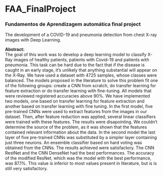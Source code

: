 # FAA_FinalProject
### Fundamentos de Aprendizagem automática final project
The development of a COVID-19 and pneumonia detection from
chest X-ray images with Deep Learning.

**Abstract:**\
The goal of this work was to develop a deep learning model to classify X-Ray images of
healthy patients, patients with Covid-19 and patients with pneumonia. This task can be hard due to the fact
that if the disease is caught in an early stage, it’s unlikely that anything substantial will appear on the X-Ray.
We have used a dataset with 4725 samples, whose classes were balanced.
The models proposed in the literature to solve this problem fit one of the following groups: create a CNN
from scratch, do transfer learning for feature extraction or do transfer learning with fine-tuning. All models
that were reviewed registered accuracies above 90%.
We have implemented two models, one based on transfer learning for feature extraction and another based
on transfer learning with fine tuning. In the first model, five pre-trained CNNs were used to extract features
from the images in our dataset. Then, after feature reduction was applied, several linear classifiers were
trained with these features. The results were disapointing. We couldn’t determine the source of the problem,
as it was shown that the features contained relevant information about the data.
In the second model the last layer of five pre-trained CNNs was substituted by a simpler layer containing
just three neurons. An ensemble classifier based on hard voting was obtained from the CNNs. The results
achieved were satisfactory. The CNN RestNet and the CNN DenseNet had the best performances. The
accuracy of the modified ResNet, which was the model with the best performance, was 87.1%. This value
is inferior to most values present in literature, but is is still very satisfactory.
